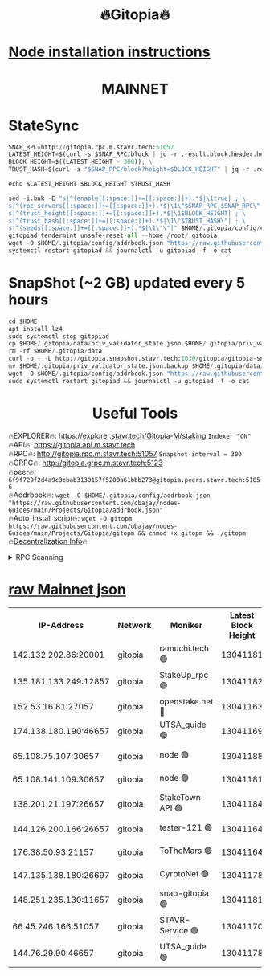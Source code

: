 <h1 align="center"> 🔥Gitopia🔥</h1>

[Node installation instructions](https://github.com/obajay/nodes-Guides/tree/main/Projects/Gitopia)
=

<h1 align="center"> MAINNET</h1>

# StateSync
```python
SNAP_RPC=http://gitopia.rpc.m.stavr.tech:51057
LATEST_HEIGHT=$(curl -s $SNAP_RPC/block | jq -r .result.block.header.height); \
BLOCK_HEIGHT=$((LATEST_HEIGHT - 300)); \
TRUST_HASH=$(curl -s "$SNAP_RPC/block?height=$BLOCK_HEIGHT" | jq -r .result.block_id.hash)

echo $LATEST_HEIGHT $BLOCK_HEIGHT $TRUST_HASH

sed -i.bak -E "s|^(enable[[:space:]]+=[[:space:]]+).*$|\1true| ; \
s|^(rpc_servers[[:space:]]+=[[:space:]]+).*$|\1\"$SNAP_RPC,$SNAP_RPC\"| ; \
s|^(trust_height[[:space:]]+=[[:space:]]+).*$|\1$BLOCK_HEIGHT| ; \
s|^(trust_hash[[:space:]]+=[[:space:]]+).*$|\1\"$TRUST_HASH\"| ; \
s|^(seeds[[:space:]]+=[[:space:]]+).*$|\1\"\"|" $HOME/.gitopia/config/config.toml
gitopiad tendermint unsafe-reset-all --home /root/.gitopia
wget -O $HOME/.gitopia/config/addrbook.json "https://raw.githubusercontent.com/obajay/nodes-Guides/main/Projects/Gitopia/addrbook.json"
systemctl restart gitopiad && journalctl -u gitopiad -f -o cat
```
# SnapShot (~2 GB) updated every 5 hours
```python
cd $HOME
apt install lz4
sudo systemctl stop gitopiad
cp $HOME/.gitopia/data/priv_validator_state.json $HOME/.gitopia/priv_validator_state.json.backup
rm -rf $HOME/.gitopia/data
curl -o - -L http://gitopia.snapshot.stavr.tech:1030/gitopia/gitopia-snap.tar.lz4 | lz4 -c -d - | tar -x -C $HOME/.gitopia --strip-components 2
mv $HOME/.gitopia/priv_validator_state.json.backup $HOME/.gitopia/data/priv_validator_state.json
wget -O $HOME/.gitopia/config/addrbook.json "https://raw.githubusercontent.com/obajay/nodes-Guides/main/Projects/Gitopia/addrbook.json"
sudo systemctl restart gitopiad && journalctl -u gitopiad -f -o cat
```
 <h1 align="center"> Useful Tools</h1>

🔥EXPLORER🔥:      https://explorer.stavr.tech/Gitopia-M/staking  `Indexer "ON"` \
🔥API🔥: 			 		 https://gitopia.api.m.stavr.tech \
🔥RPC🔥:           http://gitopia.rpc.m.stavr.tech:51057              `Snapshot-interval = 300` \
🔥GRPC🔥:          http://gitopia.grpc.m.stavr.tech:5123 \
🔥peer🔥:					 `6f9f729f2d4a9c3cbab3130157f5200a61bbb273@gitopia.peers.stavr.tech:51056` \
🔥Addrbook🔥:    ```wget -O $HOME/.gitopia/config/addrbook.json "https://raw.githubusercontent.com/obajay/nodes-Guides/main/Projects/Gitopia/addrbook.json"``` \
🔥Auto_install script🔥: ```wget -O gitopm https://raw.githubusercontent.com/obajay/nodes-Guides/main/Projects/Gitopia/gitopm && chmod +x gitopm && ./gitopm``` \
🔥[Decentralization Info](https://github.com/obajay/StateSync-snapshots/tree/main/Projects/Gitopia/Decentralization)🔥

<details>
<summary>RPC Scanning</summary>

<h2 align="center"> We scan nodes in real time every 4 hours. And we provide the final result of RPC endpoints.
We cannot influence the operation of these nodes in any way. </h2>


```python
If Voting Power is higher than 0 --> then the Node is a validator of the network and may be subject to attack and be a potential threat to the chain.
```
```python
We marked such validators with a red symbol
```

</details>

[raw Mainnet json](https://rpc-check.gitopm.stavr.tech/gitopm/rpc-gitopm-result.json)
=

<table><tr><th>IP-Address</th><th>Network</th><th>Moniker</th><th>Latest Block Height</th><th>Earliest Block Height</th><th>Catching Up</th><th>Tx Index</th><th>Voting Power</th><th>Scan Time</th></tr><tr><td>142.132.202.86:20001</td><td>gitopia</td><td>ramuchi.tech 🟢</td><td>13041181</td><td>6548337</td><td>False</td><td>on</td><td>0</td><td>2024-01-30T12:04:00.722871950UTC</td></tr><tr><td>135.181.133.249:12857</td><td>gitopia</td><td>StakeUp_rpc 🟢</td><td>13041182</td><td>8010001</td><td>False</td><td>on</td><td>0</td><td>2024-01-30T12:04:01.151256592UTC</td></tr><tr><td>152.53.16.81:27057</td><td>gitopia</td><td>openstake.net 🔴</td><td>13041163</td><td>10455001</td><td>False</td><td>off</td><td>28654</td><td>2024-01-30T12:03:26.147167542UTC</td></tr><tr><td>174.138.180.190:46657</td><td>gitopia</td><td>UTSA_guide 🟢</td><td>13041169</td><td>11194706</td><td>False</td><td>on</td><td>0</td><td>2024-01-30T12:03:35.990170107UTC</td></tr><tr><td>65.108.75.107:30657</td><td>gitopia</td><td>node 🟢</td><td>13041188</td><td>11907586</td><td>False</td><td>on</td><td>0</td><td>2024-01-30T12:04:12.011626334UTC</td></tr><tr><td>65.108.141.109:30657</td><td>gitopia</td><td>node 🟢</td><td>13041181</td><td>12299845</td><td>False</td><td>on</td><td>0</td><td>2024-01-30T12:04:00.132741319UTC</td></tr><tr><td>138.201.21.197:26657</td><td>gitopia</td><td>StakeTown-API 🟢</td><td>13041184</td><td>12733501</td><td>False</td><td>on</td><td>0</td><td>2024-01-30T12:04:05.564925509UTC</td></tr><tr><td>144.126.200.166:26657</td><td>gitopia</td><td>tester-121 🟢</td><td>13041164</td><td>12832814</td><td>False</td><td>off</td><td>0</td><td>2024-01-30T12:03:28.497618239UTC</td></tr><tr><td>176.38.50.93:21157</td><td>gitopia</td><td>ToTheMars 🟢</td><td>13041164</td><td>12883228</td><td>False</td><td>on</td><td>0</td><td>2024-01-30T12:03:29.209190170UTC</td></tr><tr><td>147.135.138.180:26697</td><td>gitopia</td><td>CyrptoNet 🟢</td><td>13041178</td><td>12883228</td><td>False</td><td>off</td><td>0</td><td>2024-01-30T12:03:55.611597085UTC</td></tr><tr><td>148.251.235.130:11657</td><td>gitopia</td><td>snap-gitopia 🟢</td><td>13041181</td><td>12908001</td><td>False</td><td>on</td><td>0</td><td>2024-01-30T12:04:00.416876714UTC</td></tr><tr><td>66.45.246.166:51057</td><td>gitopia</td><td>STAVR-Service 🟢</td><td>13041170</td><td>13035001</td><td>False</td><td>on</td><td>0</td><td>2024-01-30T12:03:42.791051589UTC</td></tr><tr><td>144.76.29.90:46657</td><td>gitopia</td><td>UTSA_guide 🟢</td><td>13041178</td><td>13035301</td><td>False</td><td>on</td><td>0</td><td>2024-01-30T12:03:55.319999019UTC</td></tr></table>
